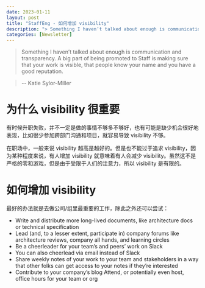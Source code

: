 ```yaml
---
date: 2023-01-11
layout: post
title: "StaffEng - 如何增加 visibility"
description: "> Something I haven’t talked about enough is communication and transparency. A big part of being promoted to Staff is making sure that your work is..."
categories: [Newsletter]
---
```


> Something I haven’t talked about enough is communication and transparency. A big part of being promoted to Staff is making sure that your work is visible, that people know your name and you have a good reputation.

> \-- Katie Sylor-Miller

# 为什么 visibility 很重要

有时候升职失败，并不一定是做的事情不够多不够好，也有可能是缺少机会很好地表现，比如很少参加跨部门沟通和项目，就容易导致 visibility 不够。

在职场中，一般来说 visibility 越高是越好的。但是也不能过于追求 visibility，因为某种程度来说，有人增加 visibility 就意味着有人会减少 visibility。虽然这不是严格的零和游戏，但是由于受限于人们的注意力，所以 visibility 是有限的。

# 如何增加 visibility

最好的办法就是去做公司/组里最重要的工作，除此之外还可以尝试：
* Write and distribute more long-lived documents, like architecture docs or technical specification
* Lead (and, to a lesser extent, participate in) company forums like architecture reviews, company all hands, and learning circles
* Be a cheerleader for your team’s and peers’ work on Slack
* You can also cheerlead via email instead of Slack
* Share weekly notes of your work to your team and stakeholders in a way that other folks can get access to your notes if they’re interested
* Contribute to your company’s blog
Attend, or potentially even host, office hours for your team or org
